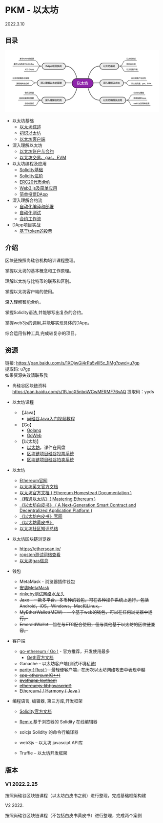 # PKM - 以太坊  
2022.3.10

## 目录

![image text](./resources/以太坊.png)

* 以太坊基础
  * [以太坊综述](./notes/以太坊基础/以太坊综述.md)
  * [初识以太坊](./notes/以太坊基础/初识以太坊.md)
  * [以太坊客户端](./notes/以太坊基础/以太坊客户端.md)
* 深入理解以太坊
  * [以太坊账户与合约](./notes/深入理解以太坊/以太坊账户与合约.md)
  * [以太坊交易、gas、EVM](./notes/深入理解以太坊/以太坊交易、gas、EVM.md)
* 以太坊编程及应用
  * [Solidity基础](./notes/以太坊编程及应用/Solidity基础.md)
  * [Solidity进阶](./notes/以太坊编程及应用/Solidity进阶.md)
  * [ERC20代币合约](./notes/以太坊编程及应用/ERC20代币合约.md)
  * [Web3.js及简单应用](./notes/以太坊编程及应用/Web3.js及简单应用.md)
  * [简单投票DApp](./notes/以太坊编程及应用/简单投票DApp.md)
* 深入理解合约流
  * [自动化编译和部署](./notes/深入理解合约流/自动化编译和部署.md)
  * [自动化测试](./notes/深入理解合约流/自动化测试.md)
  * [合约工作流](./notes/深入理解合约流/合约工作流.md)
* DApp项目实战
    * [基于token的投票](./notes/DApp项目实战/基于token的投票.md)

<div style="display:none">
  * 深入理解以太坊原理<br>
  * [解读以太坊白皮书](./notes/深入理解以太坊原理/解读以太坊白皮书.md)<br>
  * [以太坊黄皮书简介](./notes/深入理解以太坊原理/以太坊黄皮书简介.md)<br>
  * [梅克尔皮特里夏树](./notes/深入理解以太坊原理/梅克尔皮特里夏树.md)<br>
  * [MPT源码结构](./notes/深入理解以太坊原理/MPT源码结构.md)<br>
  * [以太坊难度调整](./notes/深入理解以太坊原理/以太坊难度调整.md)<br>
  * [以太坊的概念与实现](./notes/深入理解以太坊原理/以太坊的概念与实现.md)<br>
  * [源码结构与分析](./notes/深入理解以太坊原理/源码结构与分析.md)<br>
* DApp项目实战<br>
  * [基于token的投票](./notes/DApp项目实战/基于token的投票.md)<br>
  * [基于ipfs的去中心化eBay](./notes/DApp项目实战/基于ipfs的去中心化eBay.md)<br>
  * [ICO-DApp](./notes/DApp项目实战/ICO-DApp.md)
</div>



## 介绍

区块链按照尚硅谷机构培训课程整理。

掌握以太坊的基本概念和工作原理。

理解以太坊与比特币的联系和区别。

掌握以太坊客户端的使用。

深入理解智能合约。

掌握Solidity语法,并能够写出复杂的合约。

掌握web3js的调用,并能够实现具体的DApp。

综合运用各种工具,完成较复杂的项目。

## 资源
链接: https://pan.baidu.com/s/1XOjwGi4rPa5vIll5c_1lMg?pwd=u7gp  
提取码: u7gp  
如果资源失效请联系我  

* 尚硅谷区块链资料
  https://pan.baidu.com/s/1PJocX5nbpWCwMERMF76vAQ 提取码：yyds 

* 以太坊课程

  * 【Java】
    * [尚硅谷Java入门视频教程](https://www.bilibili.com/video/BV1Kb411W75N)
  * 【Go】
    * [Golang](https://www.bilibili.com/video/BV1ME411Y71o)
    * [GoWeb](https://www.bilibili.com/video/BV1nJ411D7P4)
  * 【以太坊】
    * [以太坊](https://www.bilibili.com/video/BV1NJ411D7rf)，课件在网盘
    * [区块链项目硅谷投票系统](https://www.bilibili.com/video/BV1JJ411D7Ve)
    * [区块链项目硅谷拍卖系统](https://www.bilibili.com/video/BV1EJ411D7SL)

* 以太坊

  * [Ethereum官网](https://ethereum.org/en/)
  * [以太坊英文官方文档](https://ethereum.org/en/developers/docs/)
  * [以太坊官方文档 ( Ethereum Homestead Documentation )](http://www.ethdocs.org/en/latest/index.html) 
  * [《精通以太坊》( Mastering Ethereum ) ](https://github.com/ethereumbook/ethereumbook)
  * [《以太坊白皮书》 ( A Next-Generation Smart Contract and Decentralized Application Platform )](https://github.com/ethereum/wiki/wiki/White-Paper)
  * [《以太坊白皮书》官网](https://ethereum.org/en/whitepaper/)
  * [《以太坊黄皮书》](https://github.com/wanshan1024/ethereum_yellowpaper)
  * [以太坊社区知识总结](https://github.com/EthFans/wiki/wiki)

* 以太坊区块链浏览器

  * https://etherscan.io/
  * [ropsten测试网络查看](https://ropsten.etherscan.io/)
  * [以太坊gas信息](https://ethgasstation.info/)

* 钱包

  * MetaMask - 浏览器插件钱包
  * [安装MetaMask](https://chrome.google.com/webstore/category/extensions)
  * [rinkeby测试网络水龙头](https://faucet.rinkeby.io/)
  * ~~Jaxx - 一款多平台、多币种的钱包，可在各种操作系统上运行，包括Android，iOS，Windows，Mac和Linux。~~
  * ~~MyEtherWallet(MEW) - 一个基于web的钱包，可以在任何浏览器中运行。~~
  * ~~EmeraldWallet - 旨在与ETC配合使用，但与其他基于以太坊的区块链兼容。~~

* 客户端

  * [go-ethereum ( Go )](https://github.com/ethereum/go-ethereum) - 官方推荐，开发使用最多
    * [Geth官方文档](https://geth.ethereum.org/docs/)
  * Ganache – 以太坊客户端(测试环境私链) 
  * ~~[parity ( Rust )](https://github.com/ethcore/parity/releases) - 最轻便客户端，在历次以太坊网络攻击中表现卓越~~
  * ~~[cpp-ethereum(C++)](https://github.com/ethereum/cpp-ethereum)~~
  * ~~[pyethapp (python)](https://github.com/heikoheiko/pyethapp)~~
  * ~~[ethereumjs-lib(javascript)](https://github.com/ethereumjs/ethereumjs-lib)~~
  * ~~[EthereumJ / Harmony ( Java )](https://github.com/ethereum/ethereumj)~~

* 编程语言, 编辑器, 第三方库,开发框架

  * [Solidity官方文档](https://solidity.readthedocs.io/en/latest/)
  * [Remix ](https://remix.ethereum.org/) 基于浏览器的 Solidity 在线编辑器
  * solcjs Solidity 的命令行编译器
  * web3js – 以太坊 javascipt API库

  * Truffle – 以太坊开发框架

## 版本
### V1 2022.2.25
按照尚硅谷区块链课程（以太坊白皮书之前）进行整理，完成基础框架构建

V2 2022.

按照尚硅谷区块链课程（不包括白皮书黄皮书）进行整理，完成两个案例
